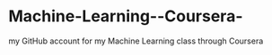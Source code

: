 Machine-Learning--Coursera-
===========================

my GitHub account for my Machine Learning class through Coursera
